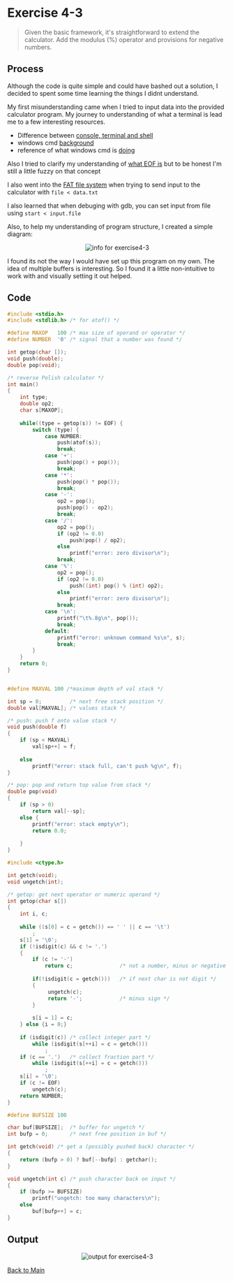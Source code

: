 # Exercise 4-3

> Given the basic framework, it's straightforward to extend the calculator. Add the modulus (%) operator and provisions for negative numbers.

## Process
Although the code is quite simple and could have bashed out a solution, I decided to spent some time learning the things I didnt understand.

My first misunderstanding came when I tried to input data into the provided calculator program.
My journey to understanding of what a terminal is lead me to a few interesting resources.
- Difference between [console, terminal and shell](https://www.hanselman.com/blog/whats-the-difference-between-a-console-a-terminal-and-a-shell)
- windows cmd [background](https://devblogs.microsoft.com/commandline/windows-command-line-backgrounder/)
- reference of what windows cmd is [doing](https://learn.microsoft.com/en-us/windows-server/administration/windows-commands/windows-commands)

Also I tried to clarify my understanding of [what EOF is](https://stackoverflow.com/questions/3061135/can-we-write-an-eof-character-ourselves)
but to be honest I'm still a little fuzzy on that concept

I also went into the [FAT file system](https://averstak.tripod.com/fatdox/fatintro.htm) 
when trying to send input to the calculator with `file < data.txt`

I also learned that when debuging with gdb, you can set input from file using `start < input.file`

Also, to help my understanding of program structure, I created a simple diagram:
<p align="center">
    <image src="../assets/exercise4-3.png" alt="info for exercise4-3" />
</p>

I found its not the way I would have set up this program on my own. The idea of multiple buffers is interesting. 
So I found it a little non-intuitive to work with and visually setting it out helped.

## Code
```c
#include <stdio.h>
#include <stdlib.h> /* for atof() */

#define MAXOP   100 /* max size of operand or operator */ 
#define NUMBER  '0' /* signal that a number was found */

int getop(char []);
void push(double);
double pop(void);

/* reverse Polish calculator */
int main()
{
    int type;
    double op2;
    char s[MAXOP];
    
    while((type = getop(s)) != EOF) {
        switch (type) {
            case NUMBER:
                push(atof(s));
                break;
            case '+':
                push(pop() + pop());
                break;
            case '*':
                push(pop() * pop());
                break;
            case '-':
                op2 = pop();
                push(pop() - op2);
                break;
            case '/':
                op2 = pop();
                if (op2 != 0.0)
                    push(pop() / op2);
                else
                    printf("error: zero divisor\n");
                break;
            case '%':
                op2 = pop();
                if (op2 != 0.0)
                    push((int) pop() % (int) op2);
                else
                    printf("error: zero divisor\n");                
                break;
            case '\n':
                printf("\t%.8g\n", pop());
                break;
            default:
                printf("error: unknown command %s\n", s);
                break;
        }
    }
    return 0;
}


#define MAXVAL 100 /*maximum depth of val stack */

int sp = 0;         /* next free stack position */
double val[MAXVAL]; /* values stack */

/* push: push f onto value stack */
void push(double f)
{
    if (sp < MAXVAL)
        val[sp++] = f;
    
    else
        printf("error: stack full, can't push %g\n", f);
}

/* pop: pop and return top value from stack */
double pop(void)
{
    if (sp > 0)
        return val[--sp];
    else {
        printf("error: stack empty\n");
        return 0.0;
        
    }
}

#include <ctype.h>

int getch(void);
void ungetch(int);

/* getop: get next operator or numeric operand */
int getop(char s[])
{
    int i, c;
    
    while ((s[0] = c = getch()) == ' ' || c == '\t')
        ;
    s[1] = '\0';
    if (!isdigit(c) && c != '.')
    {
        if (c != '-')
            return c;               /* not a number, minus or negative */
        
        if(!isdigit(c = getch()))   /* if next char is not digit */
        {
             ungetch(c);
             return '-';            /* minus sign */
        }
        
        s[i = 1] = c;
    } else {i = 0;}
    
    if (isdigit(c)) /* collect integer part */
        while (isdigit(s[++i] = c = getch()))
            ;
    if (c == '.')   /* collect fraction part */
        while (isdigit(s[++i] = c = getch()))
            ;
    s[i] = '\0';
    if (c != EOF)
        ungetch(c);
    return NUMBER;
}

#define BUFSIZE 100

char buf[BUFSIZE];  /* buffer for ungetch */
int bufp = 0;       /* next free position in buf */

int getch(void) /* get a (possibly pushed back) character */
{
    return (bufp > 0) ? buf[--bufp] : getchar();
}

void ungetch(int c) /* push character back on input */
{
    if (bufp >= BUFSIZE)
        printf("ungetch: too many characters\n");
    else
        buf[bufp++] = c;
}
```

## Output
<p align="center">
    <image src="../assets/exercise4-3_output.png" alt="output for exercise4-3" />

</p>

[Back to Main](../readme.md)
